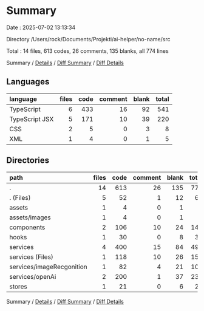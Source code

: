 # Summary

Date : 2025-07-02 13:13:34

Directory /Users/rock/Documents/Projekti/ai-helper/no-name/src

Total : 14 files,  613 codes, 26 comments, 135 blanks, all 774 lines

Summary / [Details](details.md) / [Diff Summary](diff.md) / [Diff Details](diff-details.md)

## Languages
| language | files | code | comment | blank | total |
| :--- | ---: | ---: | ---: | ---: | ---: |
| TypeScript | 6 | 433 | 16 | 92 | 541 |
| TypeScript JSX | 5 | 171 | 10 | 39 | 220 |
| CSS | 2 | 5 | 0 | 3 | 8 |
| XML | 1 | 4 | 0 | 1 | 5 |

## Directories
| path | files | code | comment | blank | total |
| :--- | ---: | ---: | ---: | ---: | ---: |
| . | 14 | 613 | 26 | 135 | 774 |
| . (Files) | 5 | 52 | 1 | 12 | 65 |
| assets | 1 | 4 | 0 | 1 | 5 |
| assets/images | 1 | 4 | 0 | 1 | 5 |
| components | 2 | 106 | 10 | 24 | 140 |
| hooks | 1 | 30 | 0 | 8 | 38 |
| services | 4 | 400 | 15 | 84 | 499 |
| services (Files) | 1 | 118 | 10 | 26 | 154 |
| services/imageRecgonition | 1 | 82 | 4 | 21 | 107 |
| services/openAi | 2 | 200 | 1 | 37 | 238 |
| stores | 1 | 21 | 0 | 6 | 27 |

Summary / [Details](details.md) / [Diff Summary](diff.md) / [Diff Details](diff-details.md)
